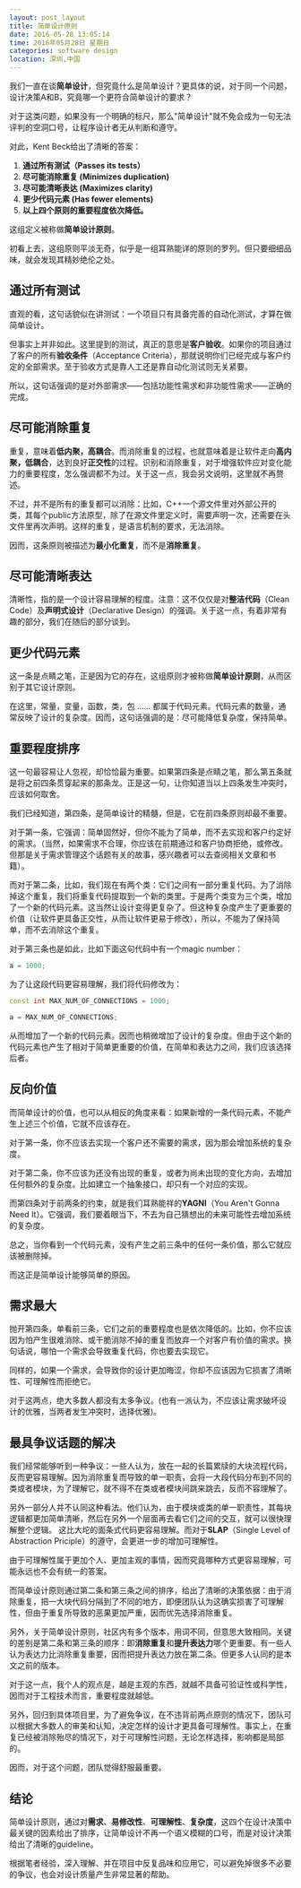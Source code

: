 ```yaml
---
layout: post_layout
title: 简单设计原则
date: 2016-05-28 13:05:14 
time: 2016年05月28日 星期日
categories: software design
location: 深圳,中国
---
```


我们一直在谈**简单设计**，但究竟什么是简单设计？更具体的说，对于同一个问题，设计决策A和B，究竟哪一个更符合简单设计的要求？

对于这类问题，如果没有一个明确的标尺，那么"简单设计"就不免会成为一句无法评判的空洞口号，让程序设计者无从判断和遵守。

对此，Kent Beck给出了清晰的答案：


1. **通过所有测试（Passes its tests）**
2. **尽可能消除重复 (Minimizes duplication)**
3. **尽可能清晰表达 (Maximizes clarity)**
4. **更少代码元素 (Has fewer elements)**
5. **以上四个原则的重要程度依次降低。**

这组定义被称做**简单设计原则**。

初看上去，这组原则平淡无奇，似乎是一组耳熟能详的原则的罗列。但只要细细品味，就会发现其精妙绝伦之处。

通过所有测试
----------

直观的看，这句话貌似在讲测试：一个项目只有具备完善的自动化测试，才算在做简单设计。

但事实上并非如此。这里提到的测试，真正的意思是**客户验收**。如果你的项目通过了客户的所有**验收条件**（Acceptance Criteria），那就说明你们已经完成与客户约定的全部需求。至于验收方式是靠人工还是靠自动化测试则无关紧要。

所以，这句话强调的是对外部需求——包括功能性需求和非功能性需求——正确的完成。


尽可能消除重复
----

重复，意味着**低内聚，高耦合**。而消除重复的过程，也就意味着是让软件走向**高内聚，低耦合**，达到良好**正交性**的过程。识别和消除重复，对于增强软件应对变化能力的重要程度，怎么强调都不为过。关于这一点，我会另文说明，这里就不再赘述。

不过，并不是所有的重复都可以消除：比如，C++一个源文件里对外部公开的类，其每个public方法原型，除了在源文件里定义时，需要声明一次，还需要在头文件里再次声明。这样的重复，是语言机制的要求，无法消除。

因而，这条原则被描述为**最小化重复**，而不是**消除重复**。

尽可能清晰表达
----

清晰性，指的是一个设计容易理解的程度。注意：这不仅仅是对**整洁代码**（Clean Code）及**声明式设计**（Declarative Design）的强调。关于这一点，有着非常有趣的部分，我们在随后的部分谈到。


更少代码元素
----

这一条是点睛之笔，正是因为它的存在，这组原则才被称做**简单设计原则**，从而区别于其它设计原则。

在这里，常量，变量，函数，类，包 …… 都属于代码元素。代码元素的数量，通常反映了设计的复杂度。因而，这句话强调的是：尽可能降低复杂度，保持简单。


重要程度排序
----

这一句最容易让人忽视，却恰恰最为重要。如果第四条是点睛之笔，那么第五条就是将之前四条贯穿起来的那条龙。正是这一句，让你知道当以上四条发生冲突时，应该如何取舍。

我们已经知道，第四条，是简单设计的精髓，但是，它在前四条原则却最不重要。

对于第一条，它强调：简单固然好，但你不能为了简单，而不去实现和客户约定好的需求。（当然，如果需求不合理，你应该在前期通过和客户协商拒绝，或修改。但那是关于需求管理这个话题有关的故事，感兴趣者可以去查阅相关文章和书籍）。

而对于第二条，比如，我们现在有两个类：它们之间有一部分重复代码。为了消除掉这个重复，我们将重复代码提取到一个新的类里。于是两个类变为三个类，增加了一个新的代码元素。这当然让设计变得更复杂了。但这种复杂度产生了更重要的价值（让软件更具备正交性，从而让软件更易于修改），所以，不能为了保持简单，而不去消除这个重复。

对于第三条也是如此，比如下面这句代码中有一个magic number：

``` cpp
a = 1000;
```

为了让这段代码更容易理解，我们将代码修改为：

``` cpp
const int MAX_NUM_OF_CONNECTIONS = 1000;

a = MAX_NUM_OF_CONNECTIONS;
```

从而增加了一个新的代码元素。因而也稍微增加了设计的复杂度。但由于这个新的代码元素也产生了相对于简单更重要的价值，在简单和表达力之间，我们应该选择后者。

反向价值
----

而简单设计的价值，也可以从相反的角度来看：如果新增的一条代码元素，不能产生上述三个价值，它就不应该存在。

对于第一条，你不应该去实现一个客户还不需要的需求，因为那会增加系统的复杂度。

对于第二条，你不应该为还没有出现的重复，或者为尚未出现的变化方向，去增加任何额外的复杂度。比如建立一个抽象接口，却只有一个对应的实现。

而第四条对于前两条的约束，就是我们耳熟能祥的**YAGNI**（You Aren't Gonna Need It）。它强调，我们要着眼当下，不去为自己猜想出的未来可能性去增加系统的复杂度。

总之，当你看到一个代码元素，没有产生之前三条中的任何一条价值，那么它就应该被删除掉。

而这正是简单设计能够简单的原因。

需求最大
---


抛开第四条，单看前三条，它们之前的重要程度也是依次降低的。比如，你不应该因为怕产生很难消除、或干脆消除不掉的重复而放弃一个对客户有价值的需求。换句话说，哪怕一个需求会导致重复代码，你也要去实现它。

同样的，如果一个需求，会导致你的设计更加晦涩，你却不应该因为它损害了清晰性、可理解性而拒绝它。

对于这两点，绝大多数人都没有太多争议。(也有一派认为，不应该让需求破坏设计的优雅，当两者发生冲突时，选择优雅)。

最具争议话题的解决
---

我们经常能够听到一种争议：一些人认为，放在一起的长篇累牍的大块流程代码，反而更容易理解。因为消除重复而导致的单一职责，会将一大段代码分布到不同的类或者模块，为了理解它，就不得不在类或者模块间跳来跳去，反而不容理解了。

另外一部分人并不认同这种看法。他们认为，由于模块或类的单一职责性，其每块逻辑都更加简单清晰，然后在另外一个层面再去看它们之间的交互，就可以很快理解整个逻辑。 这比大坨的面条式代码更容易理解。而对于**SLAP**（Single Level of Abstraction Priciple）的遵守，会更进一步的增加可理解性。

由于可理解性属于更加个人、更加主观的事情，因而究竟哪种方式更容易理解，可能永远也不会有统一的答案。

而简单设计原则通过第二条和第三条之间的排序，给出了清晰的决策依据：由于消除重复，把一大块代码分隔到了不同的地方，即便团队认为这确实损害了可理解性，但由于重复所导致的恶果更加严重，因而优先选择消除重复。

另外，关于简单设计原则，社区内有多个版本，用词不同，但意思大致相同。关键的差别是第二条和第三条的顺序：即**消除重复**和**提升表达力**哪个更重要。有一些人认为表达力比消除重复重要，因而把提升表达力放在第二条。但更多人认同的是本文之前的版本。

对于这一点，我个人的观点是，越是主观的东西，就越不具备可验证性或科学性，因而对于工程技术而言，重要程度就越低。

另外，回归到具体项目里，为了避免争议，在不违背前两点原则的情况下，团队可以根据大多数人的审美和认知，决定怎样的设计才更具备可理解性。事实上，在重复已经被消除殆尽的情况下，对于可理解性问题，无论怎样选择，影响都是局部的。

因而，对于这个问题，团队觉得舒服最重要。

结论
---

简单设计原则，通过对**需求**、**易修改性**、**可理解性**、**复杂度**，这四个在设计决策中最关键的因素给出了排序，让简单设计不再一个语义模糊的口号，而是对设计决策给出了清晰的guideline。

根据笔者经验，深入理解、并在项目中反复品味和应用它，可以避免掉很多不必要的争议，也会对设计质量产生非常显著的帮助。
